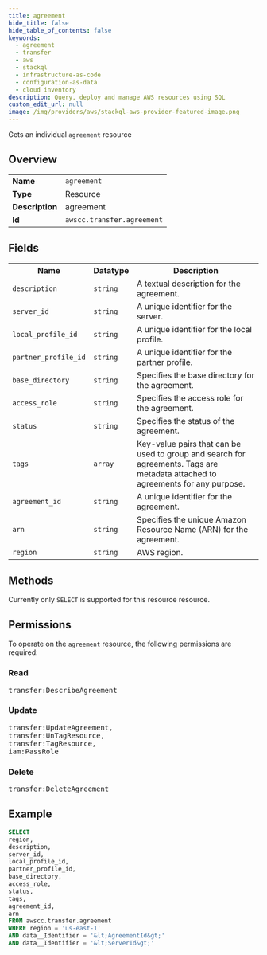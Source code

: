 ```yaml
---
title: agreement
hide_title: false
hide_table_of_contents: false
keywords:
  - agreement
  - transfer
  - aws
  - stackql
  - infrastructure-as-code
  - configuration-as-data
  - cloud inventory
description: Query, deploy and manage AWS resources using SQL
custom_edit_url: null
image: /img/providers/aws/stackql-aws-provider-featured-image.png
---
```

Gets an individual <code>agreement</code> resource

## Overview
<table><tbody>
<tr><td><b>Name</b></td><td><code>agreement</code></td></tr>
<tr><td><b>Type</b></td><td>Resource</td></tr>
<tr><td><b>Description</b></td><td>agreement</td></tr>
<tr><td><b>Id</b></td><td><code>awscc.transfer.agreement</code></td></tr>
</tbody></table>

## Fields
<table><tbody>
<tr><th>Name</th><th>Datatype</th><th>Description</th></tr>
<tr><td><code>description</code></td><td><code>string</code></td><td>A textual description for the agreement.</td></tr>
<tr><td><code>server_id</code></td><td><code>string</code></td><td>A unique identifier for the server.</td></tr>
<tr><td><code>local_profile_id</code></td><td><code>string</code></td><td>A unique identifier for the local profile.</td></tr>
<tr><td><code>partner_profile_id</code></td><td><code>string</code></td><td>A unique identifier for the partner profile.</td></tr>
<tr><td><code>base_directory</code></td><td><code>string</code></td><td>Specifies the base directory for the agreement.</td></tr>
<tr><td><code>access_role</code></td><td><code>string</code></td><td>Specifies the access role for the agreement.</td></tr>
<tr><td><code>status</code></td><td><code>string</code></td><td>Specifies the status of the agreement.</td></tr>
<tr><td><code>tags</code></td><td><code>array</code></td><td>Key-value pairs that can be used to group and search for agreements. Tags are metadata attached to agreements for any purpose.</td></tr>
<tr><td><code>agreement_id</code></td><td><code>string</code></td><td>A unique identifier for the agreement.</td></tr>
<tr><td><code>arn</code></td><td><code>string</code></td><td>Specifies the unique Amazon Resource Name (ARN) for the agreement.</td></tr>
<tr><td><code>region</code></td><td><code>string</code></td><td>AWS region.</td></tr>

</tbody></table>

## Methods
Currently only <code>SELECT</code> is supported for this resource resource.

## Permissions

To operate on the <code>agreement</code> resource, the following permissions are required:

### Read
<pre>
transfer:DescribeAgreement</pre>

### Update
<pre>
transfer:UpdateAgreement,
transfer:UnTagResource,
transfer:TagResource,
iam:PassRole</pre>

### Delete
<pre>
transfer:DeleteAgreement</pre>


## Example
```sql
SELECT
region,
description,
server_id,
local_profile_id,
partner_profile_id,
base_directory,
access_role,
status,
tags,
agreement_id,
arn
FROM awscc.transfer.agreement
WHERE region = 'us-east-1'
AND data__Identifier = '&lt;AgreementId&gt;'
AND data__Identifier = '&lt;ServerId&gt;'
```
